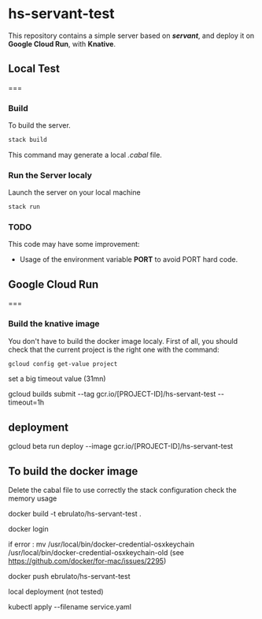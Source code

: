 # hs-servant-test

This repository contains a simple server based on _**servant**_, and deploy it on **Google Cloud Run**, with **Knative**.

## Local Test
===

### Build
To build the server.
```sh
stack build
```
This command may generate a local *.cabal* file.

### Run the Server localy
Launch the server on your local machine
```sh
stack run
```

### TODO
This code may have some improvement:
* Usage of the environment variable **PORT** to avoid PORT hard code.

## Google Cloud Run
===
### Build the knative image
You don't have to build the docker image localy.
First of all, you should check that the current project is the right one with the command:
```sh
gcloud config get-value project
```
set a big timeout value (31mn)

gcloud builds submit --tag gcr.io/[PROJECT-ID]/hs-servant-test --timeout=1h

## deployment

gcloud beta run deploy --image gcr.io/[PROJECT-ID]/hs-servant-test


## To build the docker image

Delete the cabal file to use correctly the stack configuration
check the memory usage

docker build -t ebrulato/hs-servant-test .


docker login

if error :
mv /usr/local/bin/docker-credential-osxkeychain /usr/local/bin/docker-credential-osxkeychain-old
(see https://github.com/docker/for-mac/issues/2295)

docker push ebrulato/hs-servant-test

local deployment (not tested)

kubectl apply --filename service.yaml
